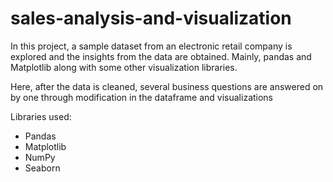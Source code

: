 # sales-analysis-and-visualization
In this project, a sample dataset from an electronic retail company is explored and the insights from the data are obtained. Mainly, pandas and Matplotlib along with some other visualization libraries.  

Here, after the data is cleaned, several business questions are answered on by one through modification in the dataframe and visualizations

Libraries used:
- Pandas
- Matplotlib
- NumPy
- Seaborn
